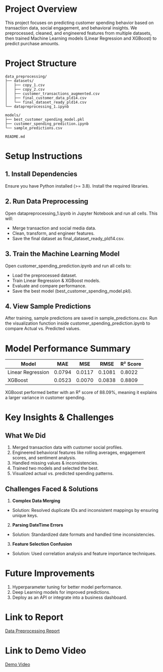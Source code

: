 # Project Overview
This project focuses on predicting customer spending behavior based on transaction data, social engagement, and behavioral insights. We preprocessed, cleaned, and engineered features from multiple datasets, then trained Machine Learning models (Linear Regression and XGBoost) to predict purchase amounts.


# Project Structure
```
data_preprocessing/
├── datasets/
│   ├── copy_1.csv
│   ├── copy_2.csv
│   ├── customer_transactions_augmented.csv
│   ├── final_customer_data_pld14.csv
│   └── final_dataset_ready_pld14.csv
└── datapreprocessing_1.ipynb

models/
├── best_customer_spending_model.pkl
├── customer_spending_prediction.ipynb
└── sample_predictions.csv

README.md
```


# Setup Instructions

## 1. Install Dependencies
Ensure you have Python installed (>= 3.8). Install the required libraries.

## 2. Run Data Preprocessing
Open datapreprocessing_1.ipynb in Jupyter Notebook and run all cells. This will:
 - Merge transaction and social media data.
 - Clean, transform, and engineer features.
 - Save the final dataset as final_dataset_ready_pld14.csv.

## 3. Train the Machine Learning Model
Open customer_spending_prediction.ipynb and run all cells to:
 -  Load the preprocessed dataset.
 -  Train Linear Regression & XGBoost models.
 - Evaluate and compare performance.
 - Save the best model (best_customer_spending_model.pkl).

## 4. View Sample Predictions
After training, sample predictions are saved in sample_predictions.csv.
Run the visualization function inside customer_spending_prediction.ipynb to compare Actual vs. Predicted values.


# Model Performance Summary
| Model               | MAE   | MSE   | RMSE  | R² Score |
|---------------------|-------|-------|-------|----------|
| Linear Regression   | 0.0794| 0.0117| 0.1081| 0.8022   |
| XGBoost             | 0.0523| 0.0070| 0.0838| 0.8809   |

XGBoost performed better with an R² score of 88.09%, meaning it explains a larger variance in customer spending.


# Key Insights & Challenges

## What We Did
1. Merged transaction data with customer social profiles.
2. Engineered behavioral features like rolling averages, engagement scores, and sentiment analysis.
3. Handled missing values & inconsistencies.
4. Trained two models and selected the best.
5. Visualized actual vs. predicted spending patterns.

## Challenges Faced & Solutions
1. **Complex Data Merging**
- Solution: Resolved duplicate IDs and inconsistent mappings by ensuring unique keys.

2. **Parsing DateTime Errors**
- Solution: Standardized date formats and handled time inconsistencies.

3. **Feature Selection Confusion**
- Solution: Used correlation analysis and feature importance techniques.


# Future Improvements
1. Hyperparameter tuning for better model performance.
2. Deep Learning models for improved predictions.
3. Deploy as an API or integrate into a business dashboard.


# Link to Report
[Data Preprocessing Report](https://docs.google.com/document/d/1nOwQPE0WFOp73YROdDdCWZBSbmxgCFfcGzkQdxGzpNo/edit?usp=sharing)

# Link to Demo Video
[Demo Video](https://drive.google.com/file/d/1VZR7PPMVeBUP7BPQbS3s7UXUt1623ZnZ/view?usp=sharing)
